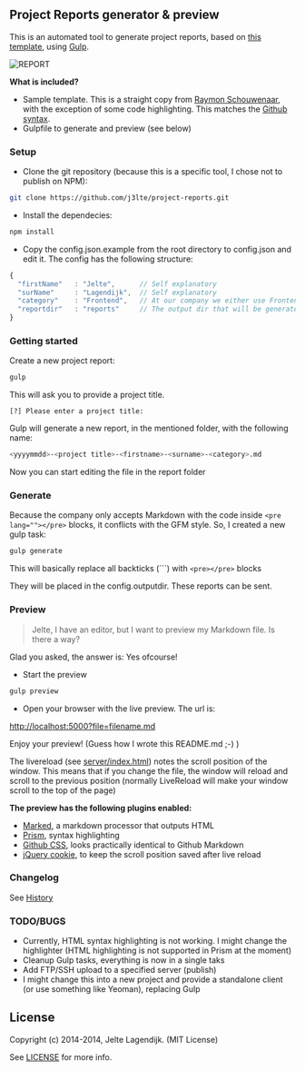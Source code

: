 ## Project Reports generator & preview

This is an automated tool to generate project reports, based on [this template](https://github.com/raymonschouwenaar/tech-report-temp), using [Gulp](http://gulpjs.com/).

![REPORT](http://i.imgur.com/gOYNkQe.jpg)

**What is included?**

* Sample template. This is a straight copy from [Raymon Schouwenaar](https://github.com/raymonschouwenaar/), with the exception of some code highlighting. This matches the [Github syntax](https://help.github.com/articles/github-flavored-markdown/).
* Gulpfile to generate and preview (see below)

### Setup

* Clone the git repository (because this is a specific tool, I chose not to publish on NPM):

```bash
git clone https://github.com/j3lte/project-reports.git
```

* Install the dependecies:

```bash
npm install
```

* Copy the config.json.example from the root directory to config.json and edit it. The config has the following structure:

```javascript
{
  "firstName"   : "Jelte",      // Self explanatory
  "surName"     : "Lagendijk",  // Self explanatory
  "category"    : "Frontend",   // At our company we either use Frontend or System
  "reportdir"   : "reports"     // The output dir that will be generated in your folder
}
```

### Getting started

Create a new project report:

```bash
gulp
```

This will ask you to provide a project title.

```
[?] Please enter a project title:
```

Gulp will generate a new report, in the mentioned folder, with the following name:

```bash
<yyyymmdd>-<project title>-<firstname>-<surname>-<category>.md
```

Now you can start editing the file in the report folder

### Generate

Because the company only accepts Markdown with the code inside ```<pre lang=""></pre>``` blocks, it conflicts with the GFM style. So, I created a new gulp task:

```bash
gulp generate
```

This will basically replace all backticks (\`\`\`) with ```<pre></pre>``` blocks

They will be placed in the config.outputdir. These reports can be sent.

### Preview

>Jelte, I have an editor, but I want to preview my Markdown file. Is there a way?

Glad you asked, the answer is: Yes ofcourse!

* Start the preview

```bash
gulp preview
```

* Open your browser with the live preview. The url is:

[http://localhost:5000?file=filename.md](http://localhost:5000?file=filename.md)

Enjoy your preview! (Guess how I wrote this README.md ;-) )

The livereload (see [server/index.html](https://github.com/j3lte/project-reports/blob/master/server/index.html)) notes the scroll position of the window. This means that if you change the file, the window will reload and scroll to the previous position (normally LiveReload will make your window scroll to the top of the page)

**The preview has the following plugins enabled:**

* [Marked](https://github.com/chjj/marked), a markdown processor that outputs HTML
* [Prism](http://prismjs.com/), syntax highlighting
* [Github CSS](https://github.com/sindresorhus/github-markdown-css/), looks practically identical to Github Markdown
* [jQuery cookie](https://github.com/carhartl/jquery-cookie), to keep the scroll position saved after live reload

### Changelog

See [History](https://github.com/j3lte/project-reports/blob/master/History.md)

### TODO/BUGS

* Currently, HTML syntax highlighting is not working. I might change the highlighter (HTML highlighting is not supported in Prism at the moment)
* Cleanup Gulp tasks, everything is now in a single taks
* Add FTP/SSH upload to a specified server (publish)
* I might change this into a new project and provide a standalone client (or use something like Yeoman), replacing Gulp

## License

Copyright (c) 2014-2014, Jelte Lagendijk. (MIT License)

See [LICENSE](https://raw.githubusercontent.com/j3lte/project-reports/master/LICENSE) for more info.